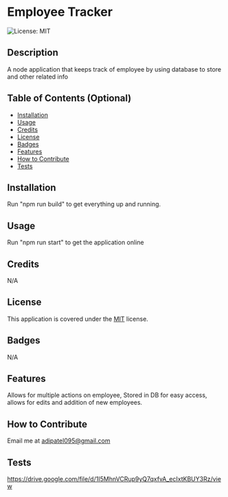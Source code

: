 # Employee Tracker

![License: MIT](https://img.shields.io/badge/License-MIT-yellow.svg)


## Description
A node application that keeps track of employee by using database to store and other related info

## Table of Contents (Optional)
- [Installation](#installation)
- [Usage](#usage)
- [Credits](#credits)
- [License](#license)
- [Badges](#badges)
- [Features](#features)
- [How to Contribute](#how-to-contribute)
- [Tests](#tests)

## Installation
Run "npm run build" to get everything up and running.

## Usage
Run "npm run start" to get the application online

## Credits
N/A

## License
This application is covered under the [MIT](https://opensource.org/licenses/MIT) license.


## Badges
N/A

## Features
Allows for multiple actions on employee, Stored in DB for easy access, allows for edits and addition of new employees.

## How to Contribute
Email me at adipatel095@gmail.com

## Tests
https://drive.google.com/file/d/1I5MhnVCRup9yQ7qxfvA_ecIxtKBUY3Rz/view
